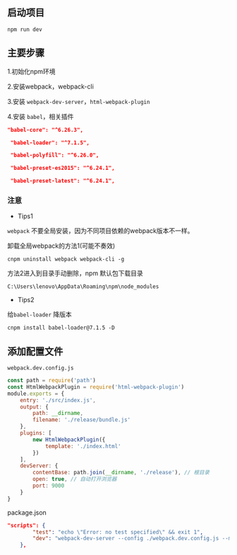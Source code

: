 ## 启动项目

```
npm run dev
```

## 主要步骤

1.初始化npm环境

2.安装webpack，webpack-cli

3.安装 `webpack-dev-server`，`html-webpack-plugin`

4.安装 `babel`，相关插件

```json
"babel-core": "^6.26.3",

 "babel-loader": "^7.1.5",

 "babel-polyfill": "^6.26.0",

 "babel-preset-es2015": "^6.24.1",

 "babel-preset-latest": "^6.24.1",

```

### 注意

- Tips1

`webpack` 不要全局安装，因为不同项目依赖的webpack版本不一样。

卸载全局webpack的方法1(可能不奏效)

```
cnpm uninstall webpack webpack-cli -g
```

方法2进入到目录手动删除，npm 默认包下载目录

`C:\Users\lenovo\AppData\Roaming\npm\node_modules`

- Tips2

给`babel-loader` 降版本

```
cnpm install babel-loader@7.1.5 -D
```

## 添加配置文件

`webpack.dev.config.js`

```js
const path = require('path')
const HtmlWebpackPlugin = require('html-webpack-plugin')
module.exports = {
    entry: './src/index.js',
    output: {
        path: __dirname,
        filename: './release/bundle.js'
    },
    plugins: [
        new HtmlWebpackPlugin({
            template: './index.html'
        })
    ],
    devServer: {
        contentBase: path.join(__dirname, './release'), // 根目录
        open: true, // 自动打开浏览器
        port: 9000
    }
}
```

package.json

```json
"scripts": {
        "test": "echo \"Error: no test specified\" && exit 1",
        "dev": "webpack-dev-server --config ./webpack.dev.config.js --mode development"
    },
```

